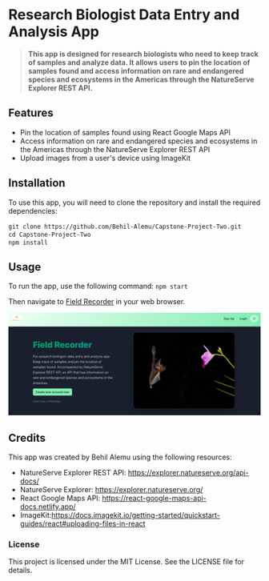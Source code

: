 # Research Biologist Data Entry and Analysis App

> **This app is designed for research biologists who need to keep track of samples and analyze data. It allows users to pin the location of samples found and access information on rare and endangered species and ecosystems in the Americas through the NatureServe Explorer REST API.** 

## Features
- Pin the location of samples found using React Google Maps API
- Access information on rare and endangered species and ecosystems in the Americas through the NatureServe Explorer REST API
- Upload images from a user's device using ImageKit

## Installation
To use this app, you will need to clone the repository and install the required dependencies:

```
git clone https://github.com/Behil-Alemu/Capstone-Project-Two.git
cd Capstone-Project-Two
npm install

```
## Usage
To run the app, use the following command:
`npm start`

Then navigate to [Field Recorder](https://field-recorder.netlify.app/) in your web browser.

![Screenshot of Research Biologist Data Entry and Analysis App](/client/src/images/welcomePage.png "Research Biologist Data Entry and Analysis App")


## Credits
This app was created by Behil Alemu using the following resources:

- NatureServe Explorer REST API: https://explorer.natureserve.org/api-docs/
- NatureServe Explorer: https://explorer.natureserve.org/
- React Google Maps API: https://react-google-maps-api-docs.netlify.app/
- ImageKit:https://docs.imagekit.io/getting-started/quickstart-guides/react#uploading-files-in-react

### License
This project is licensed under the MIT License. See the LICENSE file for details.
